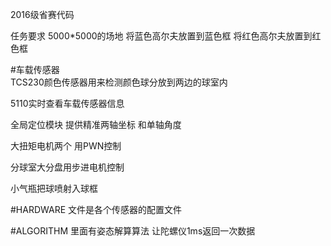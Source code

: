 2016级省赛代码

任务要求 5000*5000的场地 将蓝色高尔夫放置到蓝色框  将红色高尔夫放置到红色框


#车载传感器  
TCS230颜色传感器用来检测颜色球分放到两边的球室内

5110实时查看车载传感器信息

全局定位模块 提供精准两轴坐标 和单轴角度

大扭矩电机两个 用PWN控制

分球室大分盘用步进电机控制

小气瓶把球喷射入球框

#HARDWARE 文件是各个传感器的配置文件

#ALGORITHM 里面有姿态解算算法 让陀螺仪1ms返回一次数据

